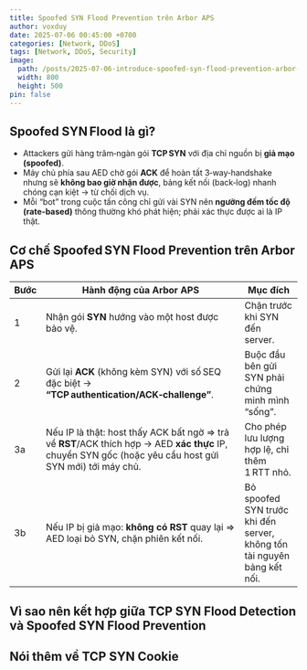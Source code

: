 ```yaml
---
title: Spoofed SYN Flood Prevention trên Arbor APS
author: voxduy
date: 2025-07-06 00:45:00 +0700
categories: [Network, DDoS]
tags: [Network, DDoS, Security]
image:
  path: /posts/2025-07-06-introduce-spoofed-syn-flood-prevention-arbor-aps/syn_flood_attack.png
  width: 800
  height: 500
pin: false
---
```


## **Spoofed SYN Flood** là gì?

- Attackers gửi hàng trăm‑ngàn gói **TCP SYN** với địa chỉ nguồn bị **giả mạo (spoofed)**.
- Máy chủ phía sau AED chờ gói **ACK** để hoàn tất 3‑way‑handshake nhưng sẽ **không bao giờ nhận được**, bảng kết nối (back‑log) nhanh chóng cạn kiệt → từ chối dịch vụ.
- Mỗi “bot” trong cuộc tấn công chỉ gửi vài SYN nên **ngưỡng đếm tốc độ (rate‑based)** thông thường khó phát hiện; phải xác thực được ai là IP thật.

## Cơ chế **Spoofed SYN Flood Prevention** trên Arbor APS

| Bước | Hành động của Arbor APS                                                                                         | Mục đích                                           |
| ---- | --------------------------------------------------------------------------------------------------------------- | -------------------------------------------------- |
| 1    | Nhận gói **SYN** hướng vào một host được bảo vệ.                                                                | Chặn trước khi SYN đến server.                     |
| 2    | Gửi lại **ACK** (không kèm SYN) với số SEQ đặc biệt → **“TCP authentication/ACK‑challenge”**.                   | Buộc đầu bên gửi SYN phải chứng minh mình “sống”.  |
| 3a   | Nếu IP là thật: host thấy ACK bất ngờ ⇒ trả về **RST**/ACK thích hợp → AED **xác thực** IP, chuyển SYN gốc (hoặc yêu cầu host gửi SYN mới) tới máy chủ. | Cho phép lưu lượng hợp lệ, chỉ thêm 1 RTT nhỏ.                      |
| 3b   | Nếu IP bị giả mạo: **không có RST** quay lại ⇒ AED loại bỏ SYN, chặn phiên kết nối.                            | Bỏ spoofed SYN trước khi đến server, không tốn tài nguyên bảng kết nối.  |

## Vì sao nên kết hợp giữa **TCP SYN Flood Detection** và **Spoofed SYN Flood Prevention**

## Nói thêm về **TCP SYN Cookie**
